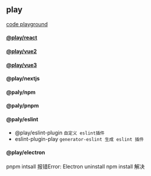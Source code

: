 ## play
[code playground](https://kkkkh.github.io/play/index.html)

#### [@play/react](https://kkkkh.github.io/play/react/index.html)
#### [@play/vue2](https://kkkkh.github.io/play/vue2/index.html)
#### [@play/vue3](https://kkkkh.github.io/play/vue3/index.html)
#### @play/nextjs

#### @paly/npm
#### @paly/pnpm
#### @paly/eslint
- @play/eslint-plugin `自定义 eslint插件`
- eslint-plugin-play `generator-eslint 生成 eslint 插件`
#### @play/electron
pnpm intsall 报错Error: Electron uninstall
npm install 解决
